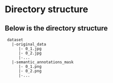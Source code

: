 # Directory structure
## Below is the directory structure
 ```
  dataset
    |-original_data
       |- 0_1.jpg
       |- 0_2.jpg
       |-...
    |-semantic_annotations_mask
       |- 0_1.png
       |- 0_2.png
       |-...
```
